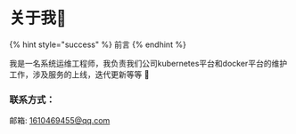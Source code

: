 # 关于我👀

{% hint style="success" %}
前言
{% endhint %}

我是一名系统运维工程师，我负责我们公司kubernetes平台和docker平台的维护工作，涉及服务的上线，迭代更新等等 🥂 

### 联系方式：

邮箱: 1610469455@qq.com



